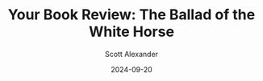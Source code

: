 ---
layout: podcast
title: "Your Book Review: The Ballad of the White Horse"
author: Scott Alexander
description: https://www.astralcodexten.com/p/your-book-review-the-ballad-of-the
date: 2024-09-20
length: 7573379
duration: 1893
guid: your-book-review-the-ballad-of-the
---